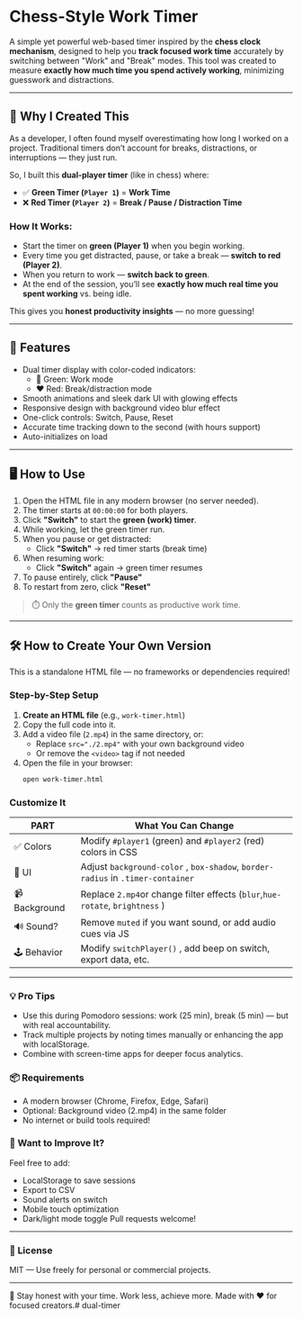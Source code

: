 # Chess-Style Work Timer

A simple yet powerful web-based timer inspired by the **chess clock mechanism**, designed to help you **track focused work time** accurately by switching between "Work" and "Break" modes. This tool was created to measure **exactly how much time you spend actively working**, minimizing guesswork and distractions.

---

## 🎯 Why I Created This

As a developer, I often found myself overestimating how long I worked on a project. Traditional timers don’t account for breaks, distractions, or interruptions — they just run.

So, I built this **dual-player timer** (like in chess) where:

- ✅ **Green Timer (`Player 1`)** = **Work Time**  
- ❌ **Red Timer (`Player 2`)** = **Break / Pause / Distraction Time**

### How It Works:
- Start the timer on **green (Player 1)** when you begin working.
- Every time you get distracted, pause, or take a break — **switch to red (Player 2)**.
- When you return to work — **switch back to green**.
- At the end of the session, you’ll see **exactly how much real time you spent working** vs. being idle.

This gives you **honest productivity insights** — no more guessing!

---

## 🔧 Features

- Dual timer display with color-coded indicators:
  - 💚 Green: Work mode
  - ❤️ Red: Break/distraction mode
- Smooth animations and sleek dark UI with glowing effects
- Responsive design with background video blur effect
- One-click controls: Switch, Pause, Reset
- Accurate time tracking down to the second (with hours support)
- Auto-initializes on load

---

## 🖥️ How to Use

1. Open the HTML file in any modern browser (no server needed).
2. The timer starts at `00:00:00` for both players.
3. Click **"Switch"** to start the **green (work) timer**.
4. While working, let the green timer run.
5. When you pause or get distracted:
   - Click **"Switch"** → red timer starts (break time)
6. When resuming work:
   - Click **"Switch"** again → green timer resumes
7. To pause entirely, click **"Pause"**
8. To restart from zero, click **"Reset"**

> ⏱️ Only the **green timer** counts as productive work time.

---

## 🛠️ How to Create Your Own Version

This is a standalone HTML file — no frameworks or dependencies required!

### Step-by-Step Setup

1. **Create an HTML file** (e.g., `work-timer.html`)
2. Copy the full code into it.
3. Add a video file (`2.mp4`) in the same directory, or:
   - Replace `src="./2.mp4"` with your own background video
   - Or remove the `<video>` tag if not needed
4. Open the file in your browser:  
   ```bash
   open work-timer.html
   ```
### Customize It
PART | What You Can Change
-----|------
✅ Colors | Modify `#player1` (green) and `#player2` (red) colors in CSS
🎨 UI | Adjust `background-color` , `box-shadow`, `border-radius` in `.timer-container`
📹 Background | Replace `2.mp4`or change filter effects (`blur`,`hue-rotate`, `brightness` )
🔊 Sound? | Remove `muted` if you want sound, or add audio cues via JS
🕹️ Behavior | Modify `switchPlayer()` , add beep on switch, export data, etc.

----------
### 💡 Pro Tips
- Use this during Pomodoro sessions: work (25 min), break (5 min) — but with real accountability.
- Track multiple projects by noting times manually or enhancing the app with localStorage.
- Combine with screen-time apps for deeper focus analytics.

### 📦 Requirements
- A modern browser (Chrome, Firefox, Edge, Safari)
- Optional: Background video (2.mp4) in the same folder
- No internet or build tools required!

### 🤝 Want to Improve It?
Feel free to add:
- LocalStorage to save sessions
- Export to CSV
- Sound alerts on switch
- Mobile touch optimization
- Dark/light mode toggle
Pull requests welcome!

---
### 📝 License
MIT — Use freely for personal or commercial projects.

---
🎯 Stay honest with your time. Work less, achieve more.
Made with ❤️ for focused creators.#   d u a l - t i m e r  
 
